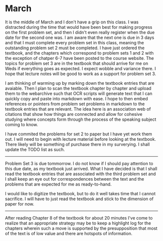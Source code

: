 # March

It is the middle of March and I don't have a grip on this class. I was distracted during the time that would have been best for making progress on the first problem set, and then I didn't even really register when the due date for the second one was. I am aware that the next one is due in 3 days and that I must complete every problem set in this class, meaning the outstanding problem set 2 must be completed. I have just ordered the textbook, and the chapters which correspond to problem sets 1 and 2 with the exception of chatper 6-7 have been posted to the course website. The topics for problem set 3 are in the textbook that should arrive for me on Weds if everything goes as expected. I expect wobble and variance there. I hope that lecture notes will be good to work as a support for problem set 3. 

I am thinking of warming up by marking down the textbook entries that are avaiable. Then I plan to scan the textbook chapter by chapter and upload them to the webarchive such that OCR scripts will generate text that I can quickly copy and paste into markdown with ease. I hope to then embed references or pointers from problem set problems in markdown to the textbook entries that are relevant. The idea here is an association web of citations that show how things are connected and allow for cohesive studying where concepts form through the process of the speaking subject coming to know.

I have commited the problems for set 2 to paper but I have yet work them out. I will need to begin with lecture material before looking at the textbook. There likely will be something of purchase there in my surverying. I shall update the TODO list as such.

---

Problem Set 3 is due tommorrow. I do not know if I should pay attention to this due date, as my textbook just arrived. What I have decided is that I shall read the textbook entries that are associated with the third problem set and I shall keep an eye out for correspondences between the text and the problems that are expected for me as ready-to-hand.

I would like to digitize the textbook, but to do it well takes time that I cannot sacrifice. I will have to just read the textbook and stick to the dimension of paper for now.

--- 

After reading Chapter 8 of the textbook for about 20 minutes I've come to realize that an appropriate strategy may be to keep a highlight log for the chapters wherein such a move is supported by the presupposition that most of the text is of low value and there are hotspots of information.
